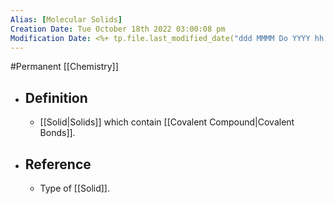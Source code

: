 ```yaml
---
Alias: [Molecular Solids]
Creation Date: Tue October 18th 2022 03:00:08 pm 
Modification Date: <%+ tp.file.last_modified_date("ddd MMMM Do YYYY hh:mm:ss a") %>
---
```

#Permanent [[Chemistry]]

- ## Definition
	- [[Solid|Solids]] which contain [[Covalent Compound|Covalent Bonds]].
- ## Reference
	- Type of [[Solid]].
